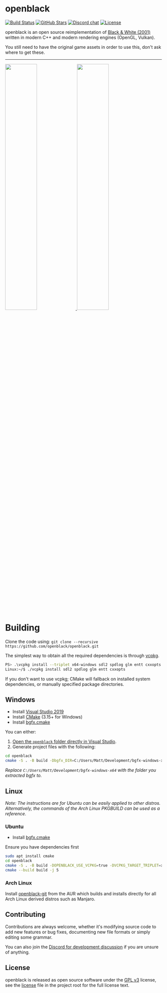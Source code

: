 # openblack

[![Build Status](https://dev.azure.com/openblack/openblack/_apis/build/status/openblack%20CI?branchName=master)](https://dev.azure.com/openblack/openblack/_build/latest?definitionId=3&branchName=master)
[![GitHub Stars](https://img.shields.io/github/stars/openblack/openblack?logo=github)](https://github.com/openblack/openblack/stargazers)
[![Discord chat](https://img.shields.io/discord/608729286513262622?logo=discord&logoColor=white)](https://discord.gg/5QTexBU)
[![License](https://img.shields.io/github/license/openblack/openblack)](LICENSE.md)

openblack is an open source reimplementation of [Black & White (2001)](https://en.wikipedia.org/wiki/Black_&_White_(video_game)) written in modern C++ and modern rendering engines (OpenGL, Vulkan).

You still need to have the original game assets in order to use this, don't ask where to get these.

---

<a href="https://user-images.githubusercontent.com/1388267/67631321-93c85380-f88c-11e9-9103-804807844af2.png">
    <img src="https://user-images.githubusercontent.com/1388267/67631321-93c85380-f88c-11e9-9103-804807844af2.png" width="45%">
</a>
<a href="https://user-images.githubusercontent.com/1388267/63901712-bad5e680-c9fd-11e9-8000-9de22ad8054e.png">
    <img src="https://user-images.githubusercontent.com/1388267/63901712-bad5e680-c9fd-11e9-8000-9de22ad8054e.png" width="45%">
</a>

# Building

Clone the code using: `git clone --recursive https://github.com/openblack/openblack.git`

The simplest way to obtain all the required dependencies is through [vcpkg](https://github.com/Microsoft/vcpkg).

```bash
PS> .\vcpkg install --triplet x64-windows sdl2 spdlog glm entt cxxopts
Linux:~/$ ./vcpkg install sdl2 spdlog glm entt cxxopts
```

If you don't want to use vcpkg; CMake will fallback on installed system dependencies, or manually specified
package directories.

## Windows

* Install [Visual Studio 2019](https://visualstudio.microsoft.com/downloads/)
* Install [CMake](https://cmake.org/download/) (3.15+ for Windows)
* Install [bgfx.cmake](https://github.com/openblack/bgfx.cmake/releases/tag/latest)

You can either:

1. [Open the `openblack` folder directly in Visual Studio](https://docs.microsoft.com/en-us/cpp/build/cmake-projects-in-visual-studio?view=vs-2019).
2. Generate project files with the following:

```bash
cd openblack
cmake -S . -B build -Dbgfx_DIR=C:/Users/Matt/Development/bgfx-windows-x64/lib/cmake/bgfx
```

_Replace `C:/Users/Matt/Development/bgfx-windows-x64` with the folder you extracted bgfx to._

## Linux

*Note: The instructions are for Ubuntu can be easily applied to other distros. Alternatively, the commands of the Arch Linux PKGBUILD can be used as a reference.*

### Ubuntu

* Install [bgfx.cmake](https://github.com/openblack/bgfx.cmake)

Ensure you have dependencies first
```bash
sudo apt install cmake
cd openblack
cmake -S . -B build -DOPENBLACK_USE_VCPKG=true -DVCPKG_TARGET_TRIPLET=x64-linux
cmake --build build -j 5
```

### Arch Linux

Install [openblack-git](https://aur.archlinux.org/packages/openblack-git/) from the AUR which builds and installs directly for all Arch Linux derived distros such as Manjaro.

## Contributing
Contributions are always welcome, whether it's modifying source code to add new
features or bug fixes, documenting new file formats or simply editing some
grammar.

You can also join the [Discord for development discussion]((https://discord.gg/5QTexBU))
if you are unsure of anything.

## License
openblack is released as open source software under the [GPL v3](https://opensource.org/licenses/gpl-3.0.html)
license, see the [license](./license) file in the project root for the full license text.
